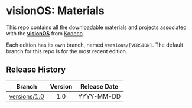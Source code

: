 # visionOS: Materials

This repo contains all the downloadable materials and projects associated with the **[visionOS](https://www.kodeco.com/library)** from [Kodeco](https://www.kodeco.com).

Each edition has its own branch, named `versions/[VERSION]`. The default branch for this repo is for the most recent edition.

## Release History

| Branch                                                                                  | Version | Release Date |
| --------------------------------------------------------------------------------------- |:-------:|:------------:|
| [versions/1.0](https://github.com/kodecocodes/m3-vos-materials/tree/versions/1.0) | 1.0     | YYYY-MM-DD   |
